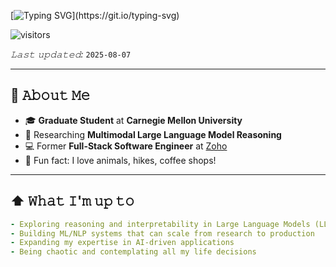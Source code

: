 
[![Typing SVG](https://readme-typing-svg.herokuapp.com?size=30&duration=4000&color=00CF00&center=true&vCenter=true&width=600&lines=👋+Hi+there!+I'm+Dhivya;)](https://git.io/typing-svg)


![visitors](https://vbr.nathanchung.dev/badge?page_id=dhivya-sreedhar&color=00cf00)

*𝙻𝚊𝚜𝚝 𝚞𝚙𝚍𝚊𝚝𝚎𝚍:* `2025-08-07` <!-- TODO: automate this -->

---

## :book: 𝙰𝚋𝚘𝚞𝚝 𝙼𝚎
- 🎓 **Graduate Student** at **Carnegie Mellon University** 
- 🧠 Researching **Multimodal Large Language Model Reasoning**  
- 💻 Former **Full-Stack Software Engineer** at [Zoho](https://www.zoho.com)  
- 🐾 Fun fact: I love animals, hikes, coffee shops! 


---

## ⬆ 𝚆𝚑𝚊𝚝 𝙸'𝚖 𝚞𝚙 𝚝𝚘
```yaml
- Exploring reasoning and interpretability in Large Language Models (LLMs)
- Building ML/NLP systems that can scale from research to production
- Expanding my expertise in AI-driven applications
- Being chaotic and contemplating all my life decisions
